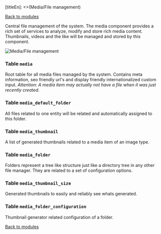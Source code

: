 [titleEn]: <>(Media/File management)

[Back to modules](./../10-modules.md)

Central file management of the system. The media component provides a rich set of services to analyze, modify and store rich media content. Thumbnails, videos and the like will be managed and stored by this component.

![Media/File management](./dist/erm-shopware-core-content-media.svg)


### Table `media`

Root table for all media files managed by the system. Contains meta information, seo friendly url's and display friendly internationalized custom input. *Attention: A media item may actually not have a file when it was just recently created*.


### Table `media_default_folder`

All files related to one entity will be related and automatically assigned to this folder.


### Table `media_thumbnail`

A list of generated thumbnails related to a media item of an image type.


### Table `media_folder`

Folders represent a tree like structure just like a directory tree in any other file manager. They are related to a set of configuration options.


### Table `media_thumbnail_size`

Generated thumbnails to easily and reliably see whats generated.


### Table `media_folder_configuration`

Thumbnail generator related configuration of a folder.


[Back to modules](./../10-modules.md)
